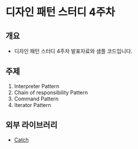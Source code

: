 # 디자인 패턴 스터디 4주차
## 개요
* 디자인 패턴 스터디 4주차 발표자료와 샘플 코드입니다.
## 주제
1. Interpreter Pattern 
2. Chain of responsibility Pattern
3. Command Pattern
4. Iterator Pattern

## 외부 라이브러리
* [Catch](https://github.com/philsquared/Catch)